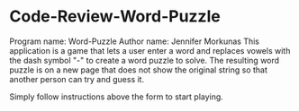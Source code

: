 # Code-Review-Word-Puzzle
Program name: Word-Puzzle Author name: Jennifer Morkunas This application is a game that lets a user enter a word and replaces vowels with the dash symbol "-" to create a word puzzle to solve. The resulting word puzzle is on a new page that does not show the original string so that another person can try and guess it.

Simply follow instructions above the form to start playing.
